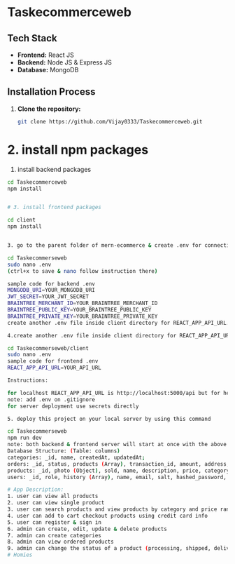 # Taskecommerceweb

## Tech Stack
- **Frontend:** React JS
- **Backend:** Node JS & Express JS
- **Database:** MongoDB

## Installation Process

1. **Clone the repository:**
   ```bash
   git clone https://github.com/Vijay0333/Taskecommerceweb.git


# 2.  install npm packages
1. install backend packages
```bash
cd Taskecommerceweb
npm install


# 3. install frontend packages

cd client
npm install


3. go to the parent folder of mern-ecommerce & create .env for connection, JWT_SECRET, BRAINTREE_MERCHANT_ID, BRAINTREE_PUBLIC_KEY and BRAINTREE_PRIVATE_KEY.

cd Taskecommerseweb
sudo nano .env
(ctrl+x to save & nano follow instruction there)

sample code for backend .env
MONGODB_URI=YOUR_MONGODB_URI
JWT_SECRET=YOUR_JWT_SECRET
BRAINTREE_MERCHANT_ID=YOUR_BRAINTREE_MERCHANT_ID
BRAINTREE_PUBLIC_KEY=YOUR_BRAINTREE_PUBLIC_KEY
BRAINTREE_PRIVATE_KEY=YOUR_BRAINTREE_PRIVATE_KEY
create another .env file inside client directory for REACT_APP_API_URL.

4.create another .env file inside client directory for REACT_APP_API_URL.

cd Taskecommerseweb/client
sudo nano .env
sample code for frontend .env
REACT_APP_API_URL=YOUR_API_URL

Instructions:

for localhost REACT_APP_API_URL is http://localhost:5000/api but for heroku (server deployment) it will be different
note: add .env on .gitignore
for server deployment use secrets directly

5. deploy this project on your local server by using this command

cd Taskecommerseweb
npm run dev
note: both backend & frontend server will start at once with the above command.
Database Structure: (Table: columns)
categories: _id, name, createdAt, updatedAt;
orders: _id, status, products (Array), transaction_id, amount, address, user (Object), createdAt, updatedAt
products: _id, photo (Object), sold, name, description, price, category, shipping, quantity, createdAt, updatedAt
users: _id, role, history (Array), name, email, salt, hashed_password, createdAt, updatedAt

# App Description:
1. user can view all products
2. user can view single product
3. user can search products and view products by category and price range
4. user can add to cart checkout products using credit card info
5. user can register & sign in
6. admin can create, edit, update & delete products
7. admin can create categories
8. admin can view ordered products
9. admin can change the status of a product (processing, shipped, delivered, etc.)
#   H o m i e s  
 